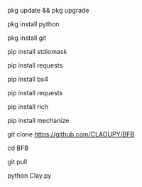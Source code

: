 pkg update && pkg upgrade

pkg install python

pkg install git

pip install stdiomask

pip install requests

pip install bs4

pip install requests

pip install rich

pip install mechanize

git clone https://github.com/CLAOUPY/BFB

cd BFB

git pull

python Clay.py
